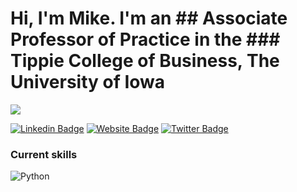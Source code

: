 # Hi, I'm Mike. I'm an ## Associate Professor of Practice in the ### Tippie College of Business, The University of Iowa

![](https://cdn.hackernoon.com/images/ckxz-5-f-75-v-00-z-00-as-638-qw-6-ofc.jpg)

[![Linkedin Badge](https://img.shields.io/badge/-LinkedIn-0e76a8?style=flat-square&logo=Linkedin&logoColor=white)](https://linkedin.com/in/mikecolbert)
[![Website Badge](https://img.shields.io/badge/Website-3b5998?style=flat-square&logo=google-chrome&logoColor=white)](https://businessanalytics.me/)
[![Twitter Badge](https://img.shields.io/badge/-Twitter-00acee?style=flat-square&logo=Twitter&logoColor=white)](https://twitter.com/colbert_tweets)

### Current skills
![Python](https://img.shields.io/badge/-Python-000?&logo=Python)



<!--
**mikecolbert/mikecolbert** is a ✨ _special_ ✨ repository because its `README.md` (this file) appears on your GitHub profile.

Here are some ideas to get you started:

- 🔭 I’m currently working on ...
- 🌱 I’m currently learning ...
- 👯 I’m looking to collaborate on ...
- 🤔 I’m looking for help with ...
- 💬 Ask me about ...
- 📫 How to reach me: ...
- 😄 Pronouns: ...
- ⚡ Fun fact: ...
-->

